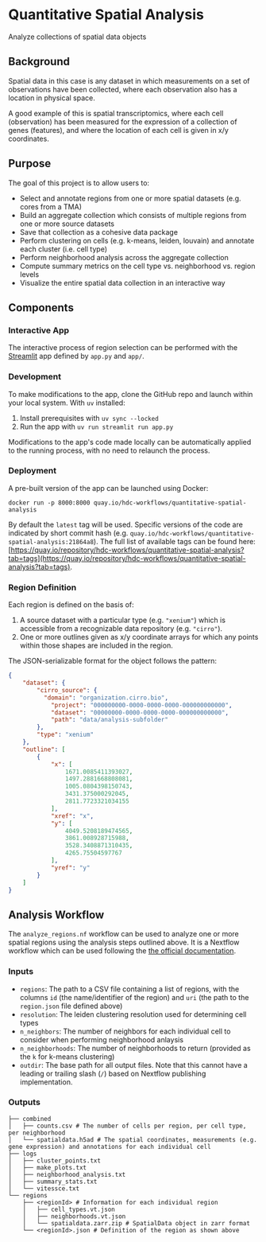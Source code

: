 # Quantitative Spatial Analysis
Analyze collections of spatial data objects

## Background

Spatial data in this case is any dataset in which measurements on a set of observations
have been collected, where each observation also has a location in physical space.

A good example of this is spatial transcriptomics, where each cell (observation) has
been measured for the expression of a collection of genes (features), and where the location
of each cell is given in x/y coordinates.

## Purpose

The goal of this project is to allow users to:

- Select and annotate regions from one or more spatial datasets (e.g. cores from a TMA)
- Build an aggregate collection which consists of multiple regions from one or more source datasets
- Save that collection as a cohesive data package
- Perform clustering on cells (e.g. k-means, leiden, louvain) and annotate each cluster (i.e. cell type)
- Perform neighborhood analysis across the aggregate collection
- Compute summary metrics on the cell type vs. neighborhood vs. region levels
- Visualize the entire spatial data collection in an interactive way

## Components

### Interactive App

The interactive process of region selection can be performed with the [Streamlit](https://streamlit.io/)
app defined by `app.py` and `app/`.

### Development

To make modifications to the app, clone the GitHub repo and launch within your
local system. With `uv` installed:

1. Install prerequisites with `uv sync --locked`
2. Run the app with `uv run streamlit run app.py`

Modifications to the app's code made locally can be automatically applied
to the running process, with no need to relaunch the process.

### Deployment

A pre-built version of the app can be launched using Docker:

```shell
docker run -p 8000:8000 quay.io/hdc-workflows/quantitative-spatial-analysis
```

By default the `latest` tag will be used. Specific versions of the code
are indicated by short commit hash (e.g. `quay.io/hdc-workflows/quantitative-spatial-analysis:21864a8`).
The full list of available tags can be found here: [https://quay.io/repository/hdc-workflows/quantitative-spatial-analysis?tab=tags](https://quay.io/repository/hdc-workflows/quantitative-spatial-analysis?tab=tags).

### Region Definition

Each region is defined on the basis of:

1. A source dataset with a particular type (e.g. `"xenium"`) which
is accessible from a recognizable data repository (e.g. `"cirro"`).
2. One or more outlines given as x/y coordinate arrays for which
any points within those shapes are included in the region.

The JSON-serializable format for the object follows the pattern:

```json
{
    "dataset": {
        "cirro_source": {
          "domain": "organization.cirro.bio",
            "project": "000000000-0000-0000-0000-000000000000",
            "dataset": "00000000-0000-0000-0000-000000000000",
            "path": "data/analysis-subfolder"
        },
        "type": "xenium"
    },
    "outline": [
        {
            "x": [
                1671.0085411393027,
                1497.2881668808081,
                1005.0804398150743,
                3431.375000292045,
                2811.7723321034155
            ],
            "xref": "x",
            "y": [
                4049.5208189474565,
                3861.008928715988,
                3528.3408871310435,
                4265.75504597767
            ],
            "yref": "y"
        }
    ]
}
```

## Analysis Workflow

The `analyze_regions.nf` workflow can be used to analyze one or more
spatial regions using the analysis steps outlined above.
It is a Nextflow workflow which can be used following the
[the official documentation](https://nextflow.io).

### Inputs

- `regions`: The path to a CSV file containing a list of regions, with the columns `id` (the name/identifier of the region) and `uri` (the path to the `region.json` file defined above)
- `resolution`: The leiden clustering resolution used for determining cell types
- `n_neighbors`: The number of neighbors for each individual cell to consider when performing neighborhood anlaysis
- `n_neighborhoods`: The number of neighborhoods to return (provided as the `k` for k-means clustering)
- `outdir`: The base path for all output files. Note that this cannot have a leading or trailing slash (`/`) based on Nextflow publishing implementation.

### Outputs

```
├── combined
│   ├── counts.csv # The number of cells per region, per cell type, per neighborhood
│   └── spatialdata.h5ad # The spatial coordinates, measurements (e.g. gene expression) and annotations for each individual cell
├── logs
│   ├── cluster_points.txt
│   ├── make_plots.txt
│   ├── neighborhood_analysis.txt
│   ├── summary_stats.txt
│   └── vitessce.txt
└── regions
    ├── <regionId> # Information for each individual region
    │   ├── cell_types.vt.json
    │   ├── neighborhoods.vt.json
    │   └── spatialdata.zarr.zip # SpatialData object in zarr format
    └── <regionId>.json # Definition of the region as shown above
```
